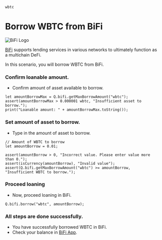 ```meta-Currency
wbtc
```

# Borrow WBTC from BiFi

![BiFi Logo](https://s3.ap-northeast-2.amazonaws.com/thebifrost.io/home/bifi/bifi_logo.svg)

[BiFi](https://bifi.finance/) supports lending services in various networks to ultimately function as a multichain DeFi.

In this scenario, you will borrow WBTC from BiFi.

### Confirm loanable amount.

- Confirm amount of asset available to borrow.

```output-Dynamic
let amountBorrowMax = Q.bifi.getMaxBorrowAmount("wbtc");
assert(amountBorrowMax > 0.000001 wbtc, "Insufficient asset to borrow.");
print("Loanable amount: " + amountBorrowMax.toString());
```

### Set amount of asset to borrow.

- Type in the amount of asset to borrow.

```input WBTC
// Amount of WBTC to borrow
let amountBorrow = 0.01;
```

```input-Verify
assert(amountBorrow > 0, "Incorrect value. Please enter value more than 0.");
assert(isCurrency(amountBorrow), "Invalid value");
assert(Q.bifi.getMaxBorrowAmount("wbtc") >= amountBorrow, "Insufficient WBTC to borrow.");
```

### Proceed loaning

- Now, proceed loaning in BiFi.

```taster
Q.bifi.borrow("wbtc", amountBorrow);
```

### All steps are done successfully.

- You have successfully borrowed WBTC in BiFi.
- Check your balance in [BiFi App](https://app.bifi.finance/).
